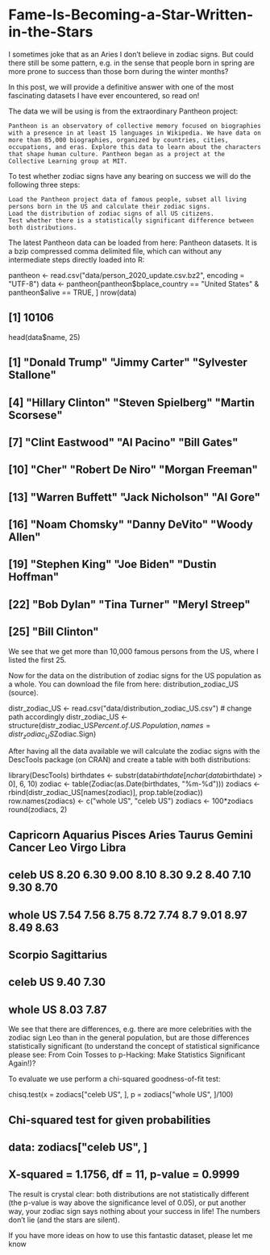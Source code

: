 # Fame-Is-Becoming-a-Star-Written-in-the-Stars

I sometimes joke that as an Aries I don’t believe in zodiac signs. But could there still be some pattern, e.g. in the sense that people born in spring are more prone to success than those born during the winter months?

In this post, we will provide a definitive answer with one of the most fascinating datasets I have ever encountered, so read on!

The data we will be using is from the extraordinary Pantheon project:

    Pantheon is an observatory of collective memory focused on biographies with a presence in at least 15 languages in Wikipedia. We have data on more than 85,000 biographies, organized by countries, cities, occupations, and eras. Explore this data to learn about the characters that shape human culture. Pantheon began as a project at the Collective Learning group at MIT.

To test whether zodiac signs have any bearing on success we will do the following three steps:

    Load the Pantheon project data of famous people, subset all living persons born in the US and calculate their zodiac signs.
    Load the distribution of zodiac signs of all US citizens.
    Test whether there is a statistically significant difference between both distributions.

The latest Pantheon data can be loaded from here: Pantheon datasets. It is a bzip compressed comma delimited file, which can without any intermediate steps directly loaded into R:

pantheon <- read.csv("data/person_2020_update.csv.bz2", encoding = "UTF-8")
data <- pantheon[pantheon$bplace_country == "United States" & pantheon$alive == TRUE, ]
nrow(data)
## [1] 10106

head(data$name, 25)
##  [1] "Donald Trump"       "Jimmy Carter"       "Sylvester Stallone"
##  [4] "Hillary Clinton"    "Steven Spielberg"   "Martin Scorsese"   
##  [7] "Clint Eastwood"     "Al Pacino"          "Bill Gates"        
## [10] "Cher"               "Robert De Niro"     "Morgan Freeman"    
## [13] "Warren Buffett"     "Jack Nicholson"     "Al Gore"           
## [16] "Noam Chomsky"       "Danny DeVito"       "Woody Allen"       
## [19] "Stephen King"       "Joe Biden"          "Dustin Hoffman"    
## [22] "Bob Dylan"          "Tina Turner"        "Meryl Streep"      
## [25] "Bill Clinton"

We see that we get more than 10,000 famous persons from the US, where I listed the first 25.

Now for the data on the distribution of zodiac signs for the US population as a whole. You can download the file from here: distribution_zodiac_US (source).

distr_zodiac_US <- read.csv("data/distribution_zodiac_US.csv") # change path accordingly
distr_zodiac_US <- structure(distr_zodiac_US$Percent.of.US.Population, names = distr_zodiac_US$Zodiac.Sign)

After having all the data available we will calculate the zodiac signs with the DescTools package (on CRAN) and create a table with both distributions:

library(DescTools)
birthdates <- substr(data$birthdate[nchar(data$birthdate) > 0], 6, 10)
zodiac <- table(Zodiac(as.Date(birthdates, "%m-%d")))
zodiacs <- rbind(distr_zodiac_US[names(zodiac)], prop.table(zodiac))
row.names(zodiacs) <- c("whole US", "celeb US")
zodiacs <- 100*zodiacs
round(zodiacs, 2)
##          Capricorn Aquarius Pisces Aries Taurus Gemini Cancer  Leo Virgo Libra
## celeb US      8.20     6.30   9.00  8.10   8.30    9.2   8.40 7.10  9.30  8.70
## whole US      7.54     7.56   8.75  8.72   7.74    8.7   9.01 8.97  8.49  8.63
##          Scorpio Sagittarius
## celeb US    9.40        7.30
## whole US    8.03        7.87

We see that there are differences, e.g. there are more celebrities with the zodiac sign Leo than in the general population, but are those differences statistically significant (to understand the concept of statistical significance please see: From Coin Tosses to p-Hacking: Make Statistics Significant Again!)?

To evaluate we use perform a chi-squared goodness-of-fit test:

chisq.test(x = zodiacs["celeb US", ], p = zodiacs["whole US", ]/100)
## 
##  Chi-squared test for given probabilities
## 
## data:  zodiacs["celeb US", ]
## X-squared = 1.1756, df = 11, p-value = 0.9999

The result is crystal clear: both distributions are not statistically different (the p-value is way above the significance level of 0.05), or put another way, your zodiac sign says nothing about your success in life! The numbers don’t lie (and the stars are silent).

If you have more ideas on how to use this fantastic dataset, please let me know
